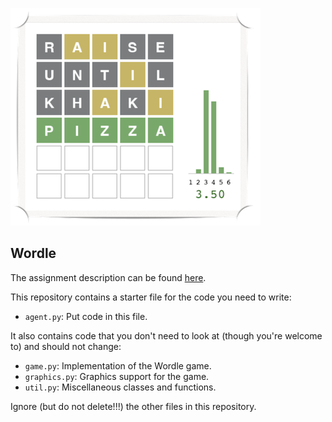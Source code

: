 ![screenshot](images/screenshot.png)

## Wordle

The assignment description can be found [here](https://docs.google.com/document/d/1NW6Ejy7aX54DOy4fWVTY255MPwNhjIcNXtChd08KFKI/edit?usp=sharing).

This repository contains a starter file for the code you need to write:
- `agent.py`: Put code in this file.

It also contains code that you don't need to look at (though you're welcome to) and should 
not change:
- `game.py`: Implementation of the Wordle game.
- `graphics.py`: Graphics support for the game.
- `util.py`: Miscellaneous classes and functions.

Ignore (but do not delete!!!) the other files in this repository.